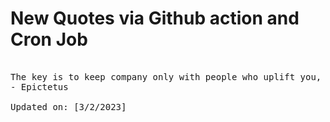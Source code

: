 # New Quotes via Github action and Cron Job

<pre>
<!-- #quote -->
The key is to keep company only with people who uplift you, whose presence calls forth your best.
- Epictetus

Updated on: [3/2/2023]
<!-- #quoteEnd -->
</pre>

